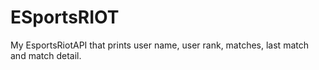 # ESportsRIOT
My EsportsRiotAPI that prints user name, user rank, matches, last match and match detail.
